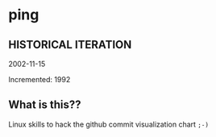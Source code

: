 # ping

## HISTORICAL ITERATION
2002-11-15

Incremented: 1992

## What is this?? 
Linux skills to hack the github commit visualization chart `;-)`
